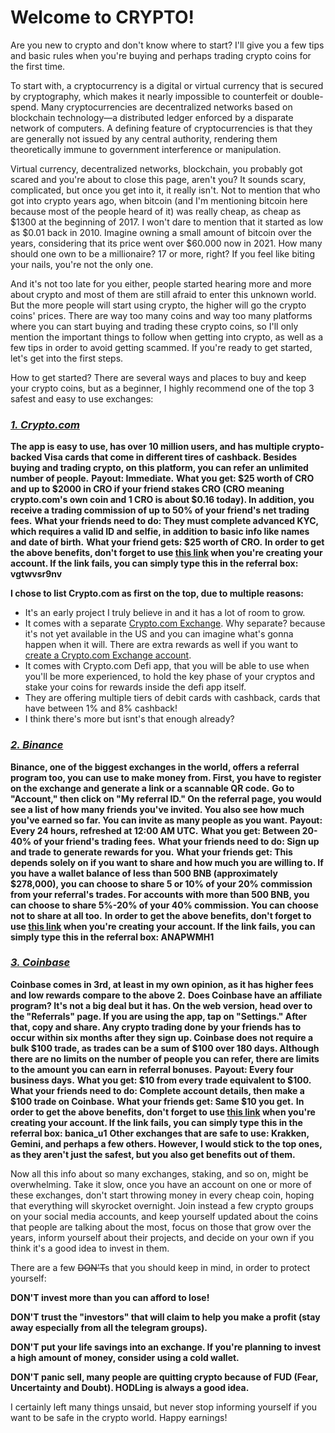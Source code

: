 # Welcome to CRYPTO!

Are you new to crypto and don't know where to start? I'll give you a few tips and basic rules when you're buying and perhaps trading crypto coins for the first time.

To start with, a cryptocurrency is a digital or virtual currency that is secured by cryptography, which makes it nearly impossible to counterfeit or double-spend. Many cryptocurrencies are decentralized networks based on blockchain technology—a distributed ledger enforced by a disparate network of computers. A defining feature of cryptocurrencies is that they are generally not issued by any central authority, rendering them theoretically immune to government interference or manipulation.

Virtual currency, decentralized networks, blockchain, you probably got scared and you're about to close this page, aren't you? It sounds scary, complicated, but once you get into it, it really isn't. Not to mention that who got into crypto years ago, when bitcoin (and I'm mentioning bitcoin here because most of the people heard of it) was really cheap, as cheap as $1300 at the beginning of 2017. I won't dare to mention that it started as low as $0.01 back in 2010. Imagine owning a small amount of bitcoin over the years, considering that its price went over $60.000 now in 2021. How many should one own to be a millionaire? 17 or more, right? If you feel like biting your nails, you're not the only one.

And it's not too late for you either, people started hearing more and more about crypto and most of them are still afraid to enter this unknown world. But the more people will start using crypto, the higher will go the crypto coins' prices.
There are way too many coins and way too many platforms where you can start buying and trading these crypto coins, so I'll only mention the important things to follow when getting into crypto, as well as a few tips in order to avoid getting scammed.
If you're ready to get started, let's get into the first steps.

How to get started?
There are several ways and places to buy and keep your crypto coins, but as a beginner, I highly recommend one of the top 3 safest and easy to use exchanges:

### ***[1. Crypto.com](https://crypto.com/app/vgtwvsr9nv)***

**The app is easy to use, has over 10 million users, and has multiple crypto-backed Visa cards that come in different tires of cashback. Besides buying and trading crypto, on this platform, you can refer an unlimited number of people.**
**Payout: Immediate.**
**What you get: $25 worth of CRO and up to $2000 in CRO if your friend stakes CRO (CRO meaning crypto.com's own coin and 1 CRO is about $0.16 today). In addition, you receive a trading commission of up to 50% of your friend's net trading fees.**
**What your friends need to do: They must complete advanced KYC, which requires a valid ID and selfie, in addition to basic info like names and date of birth.**
**What your friend gets: $25 worth of CRO.**
**In order to get the above benefits, don't forget to use [this link](https://crypto.com/app/vgtwvsr9nv) when you're creating your account. If the link fails, you can simply type this in the referral box: vgtwvsr9nv**

**I chose to list Crypto.com as first on the top, due to multiple reasons:**
  - It's an early project I truly believe in and it has a lot of room to grow.
  - It comes with a separate [Crypto.com Exchange](https://crypto.com/exch/vgtwvsr9nv). Why separate? because it's not yet available in the US and you can imagine what's gonna happen when it will. There are extra rewards as well if you want to [create a Crypto.com Exchange account](https://crypto.com/exch/vgtwvsr9nv).
  - It comes with Crypto.com Defi app, that you will be able to use when you'll be more experienced, to hold the key phase of your cryptos and stake your coins for rewards inside the defi app itself.
  - They are offering multiple tiers of debit cards with cashback, cards that have between 1% and 8% cashback!
  - I think there's more but isnt's that enough already?
 

### ***[2. Binance](https://accounts.binance.com/en/register?ref=ANAPWMH1)***

**Binance, one of the biggest exchanges in the world, offers a referral program too, you can use to make money from. First, you have to register on the exchange and generate a link or a scannable QR code.**
**Go to "Account," then click on "My referral ID." On the referral page, you would see a list of how many friends you've invited. You also see how much you've earned so far. You can invite as many people as you want.**
**Payout: Every 24 hours, refreshed at 12:00 AM UTC.**
**What you get: Between 20-40% of your friend's trading fees.**
**What your friends need to do: Sign up and trade to generate rewards for you.**
**What your friends get: This depends solely on if you want to share and how much you are willing to. If you have a wallet balance of less than 500 BNB (approximately $278,000), you can choose to share 5 or 10% of your 20% commission from your referral's trades. For accounts with more than 500 BNB, you can choose to share 5%-20% of your 40% commission. You can choose not to share at all too.**
**In order to get the above benefits, don't forget to use [this link](https://accounts.binance.com/en/register?ref=ANAPWMH1) when you're creating your account. If the link fails, you can simply type this in the referral box: ANAPWMH1**
 

### ***[3. Coinbase](https://www.coinbase.com/join/banica_u1)***

**Coinbase comes in 3rd, at least in my own opinion, as it has higher fees and low rewards compare to the above 2.**
**Does Coinbase have an affiliate program? It's not a big deal but it has. On the web version, head over to the "Referrals" page. If you are using the app, tap on "Settings." After that, copy and share. Any crypto trading done by your friends has to occur within six months after they sign up. Coinbase does not require a bulk $100 trade, as trades can be a sum of $100 over 180 days. Although there are no limits on the number of people you can refer, there are limits to the amount you can earn in referral bonuses.**
**Payout: Every four business days.**
**What you get: $10 from every trade equivalent to $100.**
**What your friends need to do: Complete account details, then make a $100 trade on Coinbase.**
**What your friends get: Same $10 you get.**
**In order to get the above benefits, don't forget to use [this link](https://www.coinbase.com/join/banica_u1) when you're creating your account. If the link fails, you can simply type this in the referral box: banica_u1**
**Other exchanges that are safe to use: Krakken, Gemini, and perhaps a few others. However, I would stick to the top ones, as they aren't just the safest, but you also get benefits out of them.**


Now all this info about so many exchanges, staking, and so on, might be overwhelming. Take it slow, once you have an account on one or more of these exchanges, don't start throwing money in every cheap coin, hoping that everything will skyrocket overnight. Join instead a few crypto groups on your social media accounts, and keep yourself updated about the coins that people are talking about the most, focus on those that grow over the years, inform yourself about their projects, and decide on your own if you think it's a good idea to invest in them.

There are a few ~~DON'T~~s that you should keep in mind, in order to protect yourself:

**DON'T invest more than you can afford to lose!**

**DON'T trust the "investors" that will claim to help you make a profit (stay away especially from all the telegram groups).**

**DON'T put your life savings into an exchange. If you're planning to invest a high amount of money, consider using a cold wallet.**

**DON'T panic sell, many people are quitting crypto because of FUD (Fear, Uncertainty and Doubt). HODLing is always a good idea.**

 

I certainly left many things unsaid, but never stop informing yourself if you want to be safe in the crypto world. Happy earnings!








